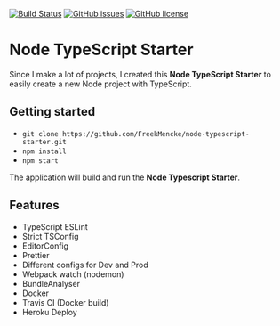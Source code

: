 [![Build Status](https://travis-ci.com/FreekMencke/node-typescript-starter.svg?branch=master)](https://travis-ci.com/FreekMencke/node-typescript-starter)
[![GitHub issues](https://img.shields.io/github/issues/FreekMencke/node-typescript-starter.svg)](https://github.com/FreekMencke/node-typescript-starter/issues)
[![GitHub license](https://img.shields.io/github/license/FreekMencke/node-typescript-starter.svg)](https://github.com/FreekMencke/node-typescript-starter/blob/master/LICENSE)

# Node TypeScript Starter

Since I make a lot of projects, I created this **Node TypeScript Starter** to easily create a new Node project with TypeScript.

## Getting started

- `git clone https://github.com/FreekMencke/node-typescript-starter.git`
- `npm install`
- `npm start`

The application will build and run the **Node Typescript Starter**.

## Features

- TypeScript ESLint 
- Strict TSConfig
- EditorConfig
- Prettier
- Different configs for Dev and Prod
- Webpack watch (nodemon)
- BundleAnalyser
- Docker
- Travis CI (Docker build)
- Heroku Deploy

